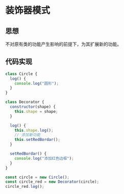 # 装饰器模式

## 思想

不对原有类的功能产生影响的前提下，为其扩展新的功能。

## 代码实现

```js
class Circle {
  log() {
    console.log("圆形");
  }
}

class Decorator {
  constructor(shape) {
    this.shape = shape;
  }

  log() {
    this.shape.log();
    // 添加新功能
    this.setRedBordar();
  }

  setRedBordar() {
    console.log("添加红色边框");
  }
}

const circle = new Circle();
const circle_red = new Decorator(circle);
circle_red.log();
```